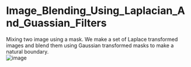# Image_Blending_Using_Laplacian_And_Guassian_Filters
Mixing two image using a mask. We make a set of Laplace transformed images and blend them using Gaussian transformed masks to make a natural boundary.<br>
![image](https://github.com/KKMOfficial/Image_Blending_Using_Laplacian_And_Guassian_Filters/assets/89024919/46d8ec17-3ccc-42d0-855f-dedc53fa0fb4)

